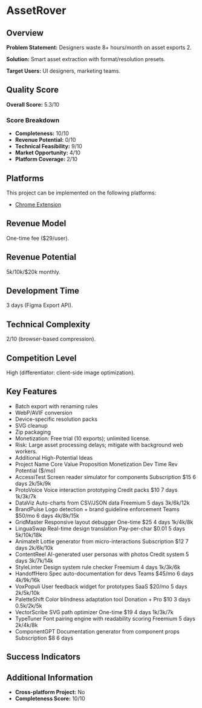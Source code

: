 # AssetRover

## Overview
**Problem Statement:** Designers waste 8+ hours/month on asset exports 2.

**Solution:** Smart asset extraction with format/resolution presets.

**Target Users:** UI designers, marketing teams.

## Quality Score
**Overall Score:** 5.3/10

### Score Breakdown
- **Completeness:** 10/10
- **Revenue Potential:** 0/10
- **Technical Feasibility:** 9/10
- **Market Opportunity:** 4/10
- **Platform Coverage:** 2/10

## Platforms
This project can be implemented on the following platforms:
- [Chrome Extension](./platforms/chrome-extension/)

## Revenue Model
One-time fee ($29/user).

## Revenue Potential
$5k/$10k/$20k monthly.

## Development Time
3 days (Figma Export API).

## Technical Complexity
2/10 (browser-based compression).

## Competition Level
High (differentiator: client-side image optimization).

## Key Features
- Batch export with renaming rules
- WebP/AVIF conversion
- Device-specific resolution packs
- SVG cleanup
- Zip packaging
- Monetization: Free trial (10 exports); unlimited license.
- Risk: Large asset processing delays; mitigate with background web workers.
- Additional High-Potential Ideas
- Project Name Core Value Proposition Monetization Dev Time Rev Potential ($/mo)
- AccessiTest Screen reader simulator for components Subscription $15 6 days 2k/5k/9k
- ProtoVoice Voice interaction prototyping Credit packs $10 7 days 1k/3k/7k
- DataViz Auto-charts from CSV/JSON data Freemium 5 days 3k/6k/12k
- BrandPulse Logo detection + brand guideline enforcement Teams $50/mo 6 days 4k/8k/15k
- GridMaster Responsive layout debugger One-time $25 4 days 1k/4k/8k
- LinguaSwap Real-time design translation Pay-per-char $0.01 5 days 5k/10k/18k
- AnimateIt Lottie generator from micro-interactions Subscription $12 7 days 2k/6k/10k
- ContentReel AI-generated user personas with photos Credit system 5 days 3k/7k/14k
- StyleLinter Design system rule checker Freemium 4 days 1k/3k/6k
- HandoffHero Spec auto-documentation for devs Teams $45/mo 6 days 4k/9k/16k
- VoxPopuli User feedback widget for prototypes SaaS $20/mo 5 days 2k/5k/10k
- PaletteShift Color blindness adaptation tool Donation + Pro $10 3 days 0.5k/2k/5k
- VectorScribe SVG path optimizer One-time $19 4 days 1k/3k/7k
- TypeTuner Font pairing engine with readability scoring Freemium 5 days 2k/4k/8k
- ComponentGPT Documentation generator from component props Subscription $8 6 days

## Success Indicators


## Additional Information
- **Cross-platform Project:** No
- **Completeness Score:** 10/10
